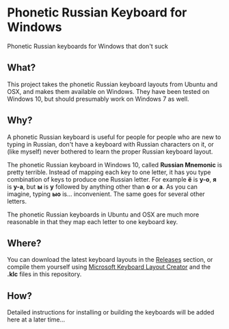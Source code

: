 # Phonetic Russian Keyboard for Windows
Phonetic Russian keyboards for Windows that don't suck

## What?
This project takes the phonetic Russian keyboard layouts from Ubuntu and OSX, and makes them available on Windows. They have been tested on Windows 10, but should presumably work on Windows 7 as well.

## Why?
A phonetic Russian keyboard is useful for people for people who are new to typing in Russian, don't have a keyboard with Russian characters on it, or (like myself) never bothered to learn the proper Russian keyboard layout.

The phonetic Russian keyboard in Windows 10, called **Russian Mnemonic** is pretty terrible. Instead of mapping each key to one letter, it has you type combination of keys to produce one Russian letter. For example **ё** is **y-o**, **я** is **y-a**, but **ы** is **y** followed by anything other than **o** or **a**. As you can imagine, typing **ыo** is... inconvenient. The same goes for several other letters.

The phonetic Russian keyboards in Ubuntu and OSX are much more reasonable in that they map each letter to one keyboard key.

## Where?
You can download the latest keyboard layouts in the [Releases](https://github.com/epoblaguev/russian-phonetic-keyboard/releases) section, or compile them yourself using [Microsoft Keyboard Layout Creator](https://www.microsoft.com/en-us/download/details.aspx?id=22339) and the **.klc** files in this repository.

## How?
Detailed instructions for installing or building the keyboards will be added here at a later time...
